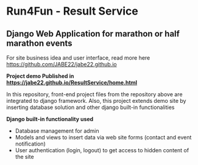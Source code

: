 # Run4Fun - Result Service
## Django Web Application for marathon or half marathon events

For site business idea and user interface, read more here https://github.com/JABE22/jabe22.github.io

**Project demo Published in https://jabe22.github.io/ResultService/home.html**

In this repository, front-end project files from the repository above are integrated to django framework. Also, this project extends demo site by inserting database solution and other django built-in functionalities

**Django built-in functionality used**
- Database management for admin
- Models and views to insert data via web site forms (contact and event notification)
- User authentication (login, logout) to get access to hidden content of the site
